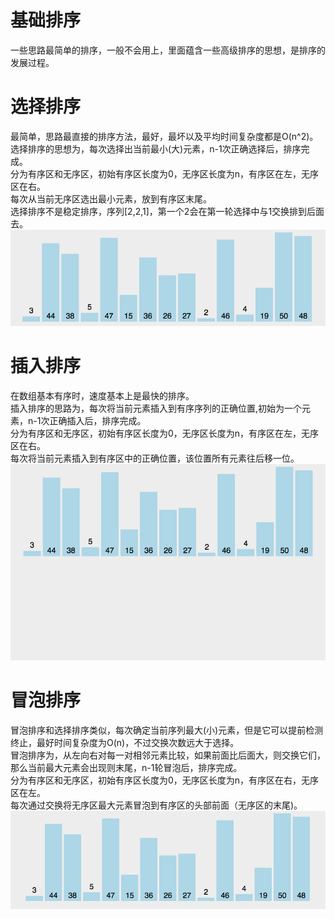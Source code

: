 基础排序
=======
一些思路最简单的排序，一般不会用上，里面蕴含一些高级排序的思想，是排序的发展过程。<br />

选择排序
=======
最简单，思路最直接的排序方法，最好，最坏以及平均时间复杂度都是O(n^2)。<br />
选择排序的思想为，每次选择出当前最小(大)元素，n-1次正确选择后，排序完成。<br />
分为有序区和无序区，初始有序区长度为0，无序区长度为n，有序区在左，无序区在右。<br />
每次从当前无序区选出最小元素，放到有序区末尾。<br />
选择排序不是稳定排序，序列\[2,2,1\]，第一个2会在第一轮选择中与1交换排到后面去。<br />
![链接已失效](https://github.com/CanRui-Wu/Sort/blob/master/base_sort/select_sort.gif)

插入排序
========
在数组基本有序时，速度基本上是最快的排序。<br />
插入排序的思路为，每次将当前元素插入到有序序列的正确位置,初始为一个元素，n-1次正确插入后，排序完成。<br />
分为有序区和无序区，初始有序区长度为0，无序区长度为n，有序区在左，无序区在右。<br />
每次将当前元素插入到有序区中的正确位置，该位置所有元素往后移一位。<br />
![链接已失效](https://github.com/CanRui-Wu/Sort/blob/master/base_sort/insert_sort.gif)

冒泡排序
========
冒泡排序和选择排序类似，每次确定当前序列最大(小)元素，但是它可以提前检测终止，最好时间复杂度为O(n)，不过交换次数远大于选择。<br />
冒泡排序为，从左向右对每一对相邻元素比较，如果前面比后面大，则交换它们，那么当前最大元素会出现则末尾，n-1轮冒泡后，排序完成。<br />
分为有序区和无序区，初始有序区长度为0，无序区长度为n，有序区在右，无序区在左。<br />
每次通过交换将无序区最大元素冒泡到有序区的头部前面（无序区的末尾)。<br />
![链接已失效](https://github.com/CanRui-Wu/Sort/blob/master/base_sort/bubble_sort.gif)




